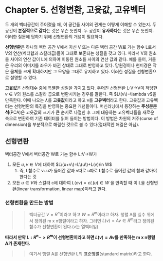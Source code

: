 # Chapter 5. 선형변환, 고윳값, 고유벡터
두 개의 벡터공간이 주어졌을 때, 이 공간들 사이의 관계는 어떻게 이해할 수 있는지. 두 공간이 **본질적으로 같다**는 것은 무슨 뜻인지. 두 공간이 **유사하다**는 것은 무슨 뜻인지. 이러한 질문에 답하기 위해 선형변환의 개념이 필요하다.

**선형변환**은 하나의 벡터 공간 V에서 자신 V 또는 다른 벡터 공간 W로 가는 함수 L로서 V의 연산(벡터합과 스칼라곱)들이 그대로 보존되는 성질을 갖고 있다. 따라서 V의 원소들 사이의 연산 값이 L에 의하여 이동된 원소들 사이의 연산 값과 같다. 예를 들어, 거울은 우리의 이미지를 좌우가 바뀐 상태로 그대로 반영하고 있다. 망원경이나 현미경은 작은 물체를 크게 확대하지만 그 모양을 그대로 유지하고 있다. 이러한 성질을 선형변환으로 설명할 수 있다.

**고윳값**은 선형대수 중에 특별한 성질을 가지고 있다. 주어진 선형변환 L:V->V이 적당한 $v \in V$의 원소를 스칼라 곱으로 변환시키는 경우를 말한다. 즉 $L\(v\)=\lambda v$을 만족한다. 이때 나오는 $\lambda$를 **고윳값**이라고 하고 v를 **고유벡터**라고 한다. 고윳값과 고유벡터는 선형변환의 특징을 반영하는 중요한 개념들이다. 머신러닝에서 등장하는 **주성분분석**(PCA)은 고윳값의 크기가 큰 순서로 나열한 후 그에 대응하는 고유벡터들을 새로운 축으로 변환하여 기존 데이터를 읽어 들이는 방법이다. 이 방법은 차원의 저주(curse of dimension)을 부분적으로 해결한 것으로 볼 수 있다(절대적인 해결은 아님).

## 선형변환
벡터공간 V에서 벡터공간 W로 가는 함수 L:V->W가
1. 모든 $u,v \in V$에 대하여 $L\(u+v\)=L\(u\)+L(v)\in W$
   1. 즉, L함수로 v+u가 들어간 값과 v따로 u따로 L함수로 들어간 값의 합과 같아야한다는 것
2. 모든 $u \in V$와 스칼라 c에 대하여 $L(cv)=cL(u)\in W$
을 만족할 때 이 L을 선형변환(linear transformation, linear map)이라고 한다. 

### 선형변환을 만드는 방법
>> 벡터공간 $V=R^n$이라고 하고 $W=R^m$이라고 하자. 행렬 A를 실수 위에서 정의된 m x n행렬이라고 하자. 그러면 $L(v)=Av \in R^m$라고 정의된 함수가 선형변환이 된다.(v는 열벡터임)

**따라서 만약 $L:R^n->R^m$이 선형변환이라고 하면 $L(v)=Av$를 만족하는 m x n행렬 A가 존재한다.**

>> 여기서 행렬 A를 선형변환 L의 **표준행렬**(standard matrix)라고 한다.

